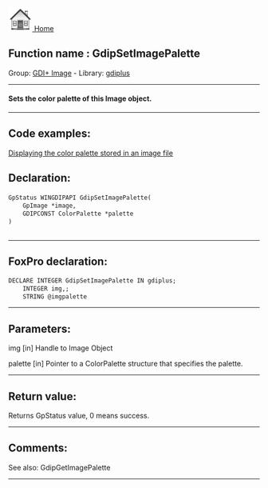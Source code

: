 [<img src="../../images/home.png"> Home ](https://github.com/VFPX/Win32API)  

## Function name : GdipSetImagePalette
Group: [GDI+ Image](../../functions_group.md#GDIplus_Image)  -  Library: [gdiplus](../../libraries.md#gdiplus)  
***  


#### Sets the color palette of this Image object.

***  


## Code examples:
[Displaying the color palette stored in an image file](../../samples/sample_529.md)  

## Declaration:
```foxpro  
GpStatus WINGDIPAPI GdipSetImagePalette(
	GpImage *image,
	GDIPCONST ColorPalette *palette
)
  
```  
***  


## FoxPro declaration:
```foxpro  
DECLARE INTEGER GdipSetImagePalette IN gdiplus;
	INTEGER img,;
	STRING @imgpalette  
```  
***  


## Parameters:
img
[in] Handle to Image Object

palette
[in] Pointer to a ColorPalette structure that specifies the palette.  
***  


## Return value:
Returns GpStatus value, 0 means success.   
***  


## Comments:
See also: GdipGetImagePalette   
  
***  

